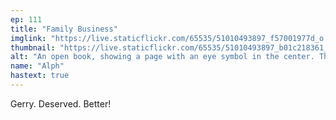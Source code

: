 ```yaml
---
ep: 111
title: "Family Business"
imglink: "https://live.staticflickr.com/65535/51010493897_f57001977d_o.jpg"
thumbnail: "https://live.staticflickr.com/65535/51010493897_b01c218361_q.jpg"
alt: "An open book, showing a page with an eye symbol in the center. The book is surrounded by the quote "Gerard is what my mum called me. I always wanted my friends to call me Gerry.""
name: "Alph"
hastext: true
---
```

Gerry. Deserved. Better!